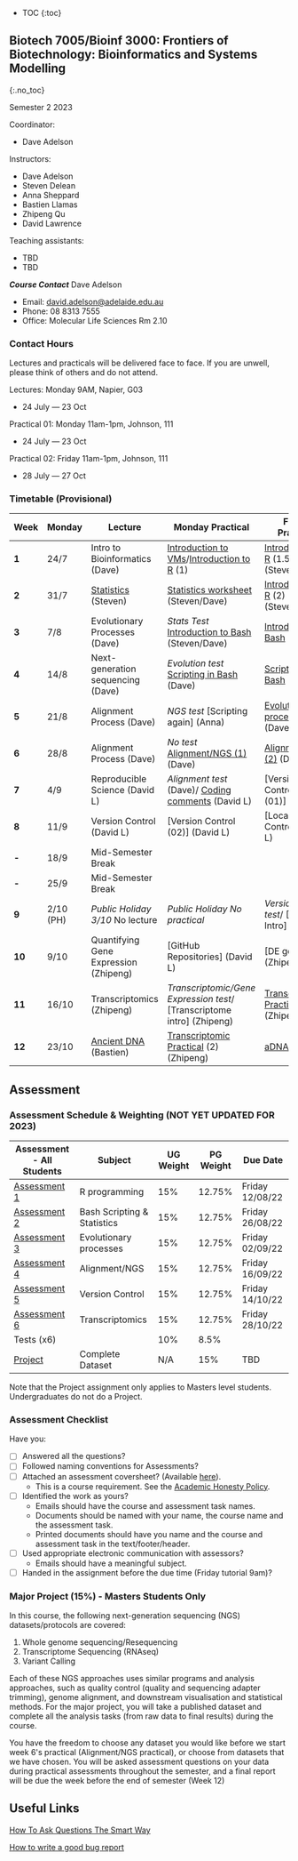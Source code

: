 * TOC
{:toc}

## Biotech 7005/Bioinf 3000: Frontiers of Biotechnology: Bioinformatics and Systems Modelling
{:.no_toc}

Semester 2 2023

Coordinator:
- Dave Adelson

Instructors:
- Dave Adelson
- Steven Delean
- Anna Sheppard
- Bastien Llamas
- Zhipeng Qu
- David Lawrence

Teaching assistants:
- TBD
- TBD

__*Course Contact*__
Dave Adelson
- Email: david.adelson@adelaide.edu.au
- Phone: 08 8313 7555
- Office: Molecular Life Sciences Rm 2.10

### Contact Hours
Lectures and practicals will be delivered face to face. If you are unwell, please think of others and do not attend. 

Lectures: Monday 9AM, Napier, G03
- 24 July — 23 Oct

Practical 01: Monday 11am-1pm, Johnson, 111
- 24 July — 23 Oct

Practical 02: Friday 11am-1pm, Johnson, 111
- 28 July — 27 Oct

### Timetable (Provisional)

| **Week** | **Monday** |**Lecture**         |**Monday Practical**                                 | **Friday Practical**                              |
|----------|------------|---------------------|--------------------------------------------|------------------------------------------|
| **1**    | 24/7       |Intro to Bioinformatics (Dave)  |[Introduction to VMs]/[Introduction to R] (1)   |[Introduction to R] (1.5) (Steven/Dave)  |
| **2**    | 31/7        |[Statistics][2] (Steven)  |[Statistics worksheet]  (Steven/Dave) |[Introduction to R] (2) (Steven/Nora)      |
| **3**    | 7/8        |Evolutionary Processes (Dave) |*Stats Test* [Introduction to Bash] (Steven/Dave)  |[Introduction To Bash] (Anna)   |
| **4**    | 14/8       |Next-generation sequencing  (Dave) |*Evolution test* [Scripting in Bash] (Dave)|[Scripting In Bash] (Dave)                   |
| **5**    | 21/8       |Alignment Process (Dave) |*NGS test* [Scripting again] (Anna) | [Evolutionary processes] (Dave/)    |
| **6**    | 28/8       |Alignment Process (Dave) |*No test* [Alignment/NGS (1)] (Dave)  |[Alignment/NGS (2)] (Dave)             |
| **7**    | 4/9        |Reproducible Science (David L)   |*Alignment test* (Dave)/ [Coding comments] (David L)  |[Version Control Intro (01)] David L             |
| **8**    | 11/9       |Version Control (David L)   |[Version Control (02)] (David L)    |[Local Version Control] (David L)  |
| **-**    | 18/9       | Mid-Semester Break      |                                        |                                          |
| **-**    | 25/9       | Mid-Semester Break      |                                        |                                          |
| **9**    | 2/10 (PH)  | *Public Holiday 3/10* No lecture|*Public Holiday No practical*  | *Version control test*/ [GitHub Intro] (David L)   
| **10**   | 9/10      | Quantifying Gene Expression (Zhipeng)|[GitHub Repositories] (David L) | [DE genes] (Zhipeng)  |
| **11**   | 16/10      | Transcriptomics (Zhipeng) |*Transcriptomic/Gene Expression test*/  [Transcriptome intro] (Zhipeng) |[Transcriptomic Practical][10] (1) (Zhipeng)  | 
| **12**   | 23/10      |[Ancient DNA][11] (Bastien)|[Transcriptomic Practical][10] (2) (Zhipeng) | [aDNA][12] |


[1]: http://biotech7005.services.adelaide.edu.au/01-bioinformatics.slide
[2]: Lectures/02-statistics.html
[3]: http://biotech7005.services.adelaide.edu.au/03-evoprocess.slide
[4]: http://biotech7005.services.adelaide.edu.au/04-sequencing.slide
[5]: http://biotech7005.services.adelaide.edu.au/05-alignment.slide
[6]: http://biotech7005.services.adelaide.edu.au/05-alignment.slide
[7]: https://university-of-adelaide-bx-masters.github.io/BIOTECH-7005-BIOINF-3000/
[8]: https://university-of-adelaide-bx-masters.github.io/BIOTECH-7005-BIOINF-3000/
[9]: Practicals/VCF_Analysis/Week_8_Practical-VCF_Analysis.md
[10]: Practicals/Transcriptome_Practical/Transcriptome_assembly.md
[11]: https://github.com/University-of-Adelaide-Bx-Masters/BIOTECH-7005-BIOINF-3000/blob/master/Lectures/12_ancient_DNA-compressed.pdf
[12]: https://github.com/University-of-Adelaide-Bx-Masters/BIOTECH-7005-BIOINF-3000/tree/master/Practicals/ancient_DNA_practical


[Introduction to VMs]: Practicals/vm_connection.md
[Introduction to R]: Practicals/R_Practicals
[Introduction To Bash]: Practicals/Bash_Practicals/1_IntroBash.md
[Scripting In Bash]: Practicals/Bash_Practicals/2_BashScripting.md
[Evolutionary processes]: Practicals/evolutionary_prac/evolutionary.md
[Alignment/NGS (1)]: Practicals/NGS_Practicals/1_NGS_Practical1.md
[Alignment/NGS (2)]: Practicals/NGS_Practicals/2_NGS_Practical2.md
[Variant Calling practical]: Practicals/VCF_Analysis/Week_8_Practical-VCF_Analysis.md
[Graphical analyses]: https://github.com/kortschak/graphprac/
[DE gene tutorial]: Tutorials/Tutorial10_DE_analysis.pdf 
[Statistics worksheet]: Tutorials/Wk2_Statistics.html
[Coding comments]: Tutorials/Code_comments_tutorial/code_comments.html
[Version control tutorial]: Tutorials/Version_control_tutorial/version_control_tutorial.html
[Local Version Control Practical]: Practicals/local_version_control_practical/local_version_control_practical.html
[GitHub repositories Practical]: Practicals/github_repositories_practical/github_repositories_practical.html

## Assessment

### Assessment Schedule & Weighting (NOT YET UPDATED FOR 2023)

| **Assessment - All Students**                                 | **Subject**                |  **UG Weight**  | **PG Weight** | **Due Date**          |
|--------------------------------------------------------------|-----------------------------|-----------------|------------|-----------------------|
| [Assessment 1](Assignments/Assignment1.md)                   | R programming               |  15%            | 12.75%         | Friday 12/08/22     |
| [Assessment 2](Assignments/Assignment2.md)                   | Bash Scripting & Statistics |  15%            | 12.75%         | Friday 26/08/22     |
| [Assessment 3](Practicals/evolutionary_prac/evolutionary.md) | Evolutionary processes      |  15%            | 12.75%         | Friday 02/09/22  |
| [Assessment 4](Assignments/Assignment4.md)                   | Alignment/NGS               |  15%            | 12.75%         | Friday 16/09/22  |
| [Assessment 5](Assignments/Assignment5.md)                   | Version Control             |  15%            | 12.75%         | Friday 14/10/22  |
| [Assessment 6](Assignments/Assignment6_transcriptome_assembly.md)      | Transcriptomics   |  15%            | 12.75%         | Friday 28/10/22    |
| Tests (x6)                                                   |                             |  10%            | 8.5%           |                       |
| [Project](Assignments/major_project.md)                      | Complete Dataset            |  N/A            | 15%            |  TBD  |


Note that the Project assignment only applies to Masters level students. Undergraduates do not do a Project. 

### Assessment Checklist

Have you:

- [ ] Answered all the questions?
- [ ] Followed naming conventions for Assessments?
- [ ] Attached an assessment coversheet? (Available [here](COVERSHEET.md)).
	- This is a course requirement. See the [Academic Honesty Policy](http://www.adelaide.edu.au/policies/230/).
- [ ] Identified the work as yours?
	- Emails should have the course and assessment task names.
	- Documents should be named with your name, the course name and the assessment task.
	- Printed documents should have you name and the course and assessment task in the text/footer/header.
- [ ] Used appropriate electronic communication with assessors?
	- Emails should have a meaningful subject.
- [ ] Handed in the assignment before the due time (Friday tutorial 9am)?

### Major Project (15%) - Masters Students Only

In this course, the following next-generation sequencing (NGS) datasets/protocols are covered:

1. Whole genome sequencing/Resequencing
2. Transcriptome Sequencing (RNAseq)
3. Variant Calling

Each of these NGS approaches uses similar programs and analysis approaches, such as quality control (quality and sequencing adapter trimming), genome alignment, and downstream visualisation and statistical methods. For the major project, you will take a published dataset and complete all the analysis tasks (from raw data to final results) during the course.

You have the freedom to choose any dataset you would like before we start week 6's practical (Alignment/NGS practical), or choose from datasets that we have chosen. You will be asked assessment questions on your data during practical assessments throughout the semester, and a final report will be due the week before the end of semester (Week 12)

## Useful Links

[How To Ask Questions The Smart Way](http://www.catb.org/esr/faqs/smart-questions.html)

[How to write a good bug report](https://musescore.org/en/developers-handbook/how-write-good-bug-report-step-step-instructions)
